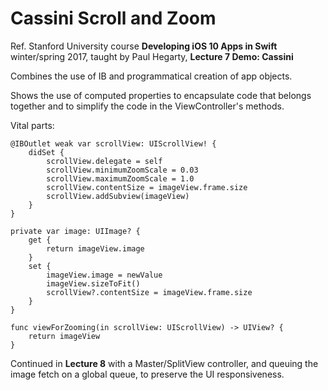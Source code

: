 #  Cassini Scroll and Zoom

Ref. Stanford University course **Developing iOS 10 Apps in Swift** winter/spring 2017, taught by Paul Hegarty, **Lecture 7 Demo: Cassini**

Combines the use of IB and programmatical creation of app objects.

Shows the use of computed properties to encapsulate code that belongs together and to simplify the code in the ViewController's methods.

Vital parts:
```
@IBOutlet weak var scrollView: UIScrollView! {
    didSet {
        scrollView.delegate = self
        scrollView.minimumZoomScale = 0.03
        scrollView.maximumZoomScale = 1.0
        scrollView.contentSize = imageView.frame.size
        scrollView.addSubview(imageView)
    }
}
```

```
private var image: UIImage? {
    get {
        return imageView.image
    }
    set {
        imageView.image = newValue
        imageView.sizeToFit()
        scrollView?.contentSize = imageView.frame.size
    }
}
```

```
func viewForZooming(in scrollView: UIScrollView) -> UIView? {
    return imageView
}
```

Continued in **Lecture 8** with a Master/SplitView controller, and queuing the image fetch on a global queue, to preserve the UI responsiveness.


